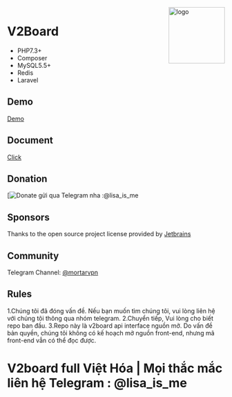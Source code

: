 <img src="https://avatars.githubusercontent.com/u/93268631?v=4" alt="logo" width="130" height="130" align="right"/>

# **V2Board**

- PHP7.3+
- Composer
- MySQL5.5+
- Redis
- Laravel

## Demo
[Demo](https://v2board.com)

## Document
[Click](https://docs.mortarltd.asia)

## Donation
[![Donate gửi qua Telegram nha :@lisa_is_me](https://i.pinimg.com/236x/7e/d4/2e/7ed42e877715c9e9ef4df08939d49565.jpg)

## Sponsors
Thanks to the open source project license provided by [Jetbrains](https://www.jetbrains.com/)

## Community
Telegram Channel: [@mortarvpn](https://t.me/mortarvpn)  

## Rules
1.Chúng tôi đã đóng vấn đề. Nếu bạn muốn tìm chúng tôi, vui lòng liên hệ với chúng tôi thông qua nhóm telegram. 
2.Chuyển tiếp, Vui lòng cho biết repo ban đầu. 
3.Repo này là v2board api interface nguồn mở. Do vấn đề bản quyền, chúng tôi không có kế hoạch mở nguồn front-end, nhưng mã front-end vẫn có thể đọc được.

# V2board full Việt Hóa | Mọi thắc mắc liên hệ Telegram : @lisa_is_me
